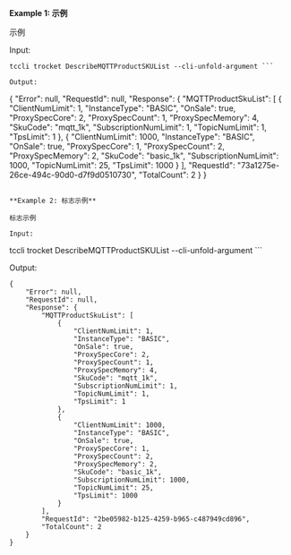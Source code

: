 **Example 1: 示例**

示例

Input: 

```
tccli trocket DescribeMQTTProductSKUList --cli-unfold-argument ```

Output: 
```
{
    "Error": null,
    "RequestId": null,
    "Response": {
        "MQTTProductSkuList": [
            {
                "ClientNumLimit": 1,
                "InstanceType": "BASIC",
                "OnSale": true,
                "ProxySpecCore": 2,
                "ProxySpecCount": 1,
                "ProxySpecMemory": 4,
                "SkuCode": "mqtt_1k",
                "SubscriptionNumLimit": 1,
                "TopicNumLimit": 1,
                "TpsLimit": 1
            },
            {
                "ClientNumLimit": 1000,
                "InstanceType": "BASIC",
                "OnSale": true,
                "ProxySpecCore": 1,
                "ProxySpecCount": 2,
                "ProxySpecMemory": 2,
                "SkuCode": "basic_1k",
                "SubscriptionNumLimit": 1000,
                "TopicNumLimit": 25,
                "TpsLimit": 1000
            }
        ],
        "RequestId": "73a1275e-26ce-494c-90d0-d7f9d0510730",
        "TotalCount": 2
    }
}
```

**Example 2: 标志示例**

标志示例

Input: 

```
tccli trocket DescribeMQTTProductSKUList --cli-unfold-argument ```

Output: 
```
{
    "Error": null,
    "RequestId": null,
    "Response": {
        "MQTTProductSkuList": [
            {
                "ClientNumLimit": 1,
                "InstanceType": "BASIC",
                "OnSale": true,
                "ProxySpecCore": 2,
                "ProxySpecCount": 1,
                "ProxySpecMemory": 4,
                "SkuCode": "mqtt_1k",
                "SubscriptionNumLimit": 1,
                "TopicNumLimit": 1,
                "TpsLimit": 1
            },
            {
                "ClientNumLimit": 1000,
                "InstanceType": "BASIC",
                "OnSale": true,
                "ProxySpecCore": 1,
                "ProxySpecCount": 2,
                "ProxySpecMemory": 2,
                "SkuCode": "basic_1k",
                "SubscriptionNumLimit": 1000,
                "TopicNumLimit": 25,
                "TpsLimit": 1000
            }
        ],
        "RequestId": "2be05982-b125-4259-b965-c487949cd896",
        "TotalCount": 2
    }
}
```

